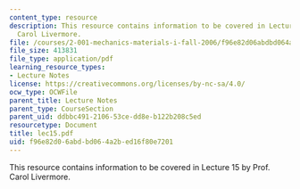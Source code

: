 ```yaml
---
content_type: resource
description: This resource contains information to be covered in Lecture 15 by Prof.
  Carol Livermore.
file: /courses/2-001-mechanics-materials-i-fall-2006/f96e82d06abdbd064a2bed16f80e7201_lec15.pdf
file_size: 413831
file_type: application/pdf
learning_resource_types:
- Lecture Notes
license: https://creativecommons.org/licenses/by-nc-sa/4.0/
ocw_type: OCWFile
parent_title: Lecture Notes
parent_type: CourseSection
parent_uid: ddbbc491-2106-53ce-dd8e-b122b208c5ed
resourcetype: Document
title: lec15.pdf
uid: f96e82d0-6abd-bd06-4a2b-ed16f80e7201
---
```

This resource contains information to be covered in Lecture 15 by Prof. Carol Livermore.